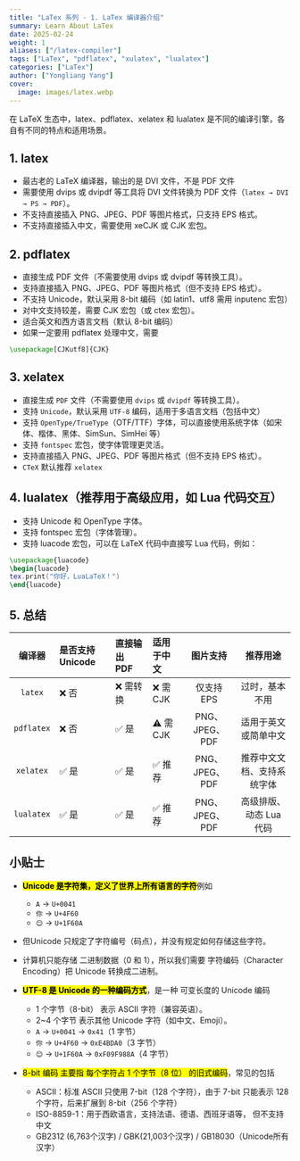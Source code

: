 ```yaml
---
title: "LaTex 系列 - 1. LaTex 编译器介绍"
summary: Learn About LaTex
date: 2025-02-24
weight: 1
aliases: ["/latex-compiler"]
tags: ["LaTex", "pdflatex", "xulatex", "lualatex"]
categories: ["LaTex"]
author: ["Yongliang Yang"]
cover:
  image: images/latex.webp
---
```



在 LaTeX 生态中，latex、pdflatex、xelatex 和 lualatex 是不同的编译引擎，各自有不同的特点和适用场景。

## 1. latex

- 最古老的 LaTeX 编译器，输出的是 DVI 文件，不是 PDF 文件
- 需要使用 dvips 或 dvipdf 等工具将 DVI 文件转换为 PDF 文件（`latex → DVI → PS → PDF`）。
- 不支持直接插入 PNG、JPEG、PDF 等图片格式，只支持 EPS 格式。
- 不支持直接插入中文，需要使用 xeCJK 或 CJK 宏包。

## 2. pdflatex

- 直接生成 PDF 文件（不需要使用 dvips 或 dvipdf 等转换工具）。
- 支持直接插入 PNG、JPEG、PDF 等图片格式（但不支持 EPS 格式）。
- 不支持 Unicode，默认采用 8-bit 编码（如 latin1、utf8 需用 inputenc 宏包）
- 对中文支持较差，需要 CJK 宏包（或 ctex 宏包）。
- 适合英文和西方语言文档（默认 8-bit 编码）
- 如果一定要用 pdflatex 处理中文，需要
```tex
\usepackage[CJKutf8]{CJK}
```

## 3. xelatex

- 直接生成 `PDF` 文件（不需要使用 `dvips` 或 `dvipdf` 等转换工具）。
- 支持 `Unicode`，默认采用 `UTF-8` 编码，适用于多语言文档（包括中文）
- 支持 `OpenType/TrueType`（OTF/TTF）字体，可以直接使用系统字体（如宋体、楷体、黑体、SimSun、SimHei 等）
- 支持 `fontspec` 宏包，使字体管理更灵活。
- 支持直接插入 PNG、JPEG、PDF 等图片格式（但不支持 EPS 格式）。
- `CTeX` 默认推荐 `xelatex`

## 4. lualatex（推荐用于高级应用，如 Lua 代码交互）

- 支持 Unicode 和 OpenType 字体。
- 支持 fontspec 宏包（字体管理）。
- 支持 luacode 宏包，可以在 LaTeX 代码中直接写 Lua 代码，例如：
```tex
\usepackage{luacode}
\begin{luacode}
tex.print("你好，LuaLaTeX！")
\end{luacode}
```

## 5. 总结

| 编译器     | 是否支持 Unicode | 直接输出 PDF | 适用于中文 | 图片支持        | 推荐用途              |
|:------------:|:----------------|:--------------|:------------|:---------------:|:--------------------:|
| `latex`    | ❌ 否           | ❌ 需转换    | ❌ 需 CJK  | 仅支持 EPS    | 过时，基本不用       |
| `pdflatex` | ❌ 否           | ✅ 是        | ⚠️ 需 CJK  | PNG、JPEG、PDF | 适用于英文或简单中文 |
| `xelatex`  | ✅ 是           | ✅ 是        | ✅ 推荐    | PNG、JPEG、PDF | 推荐中文文档、支持系统字体 |
| `lualatex` | ✅ 是           | ✅ 是        | ✅ 推荐    | PNG、JPEG、PDF | 高级排版、动态 Lua 代码 |


## 小贴士

- <mark>**Unicode 是字符集，定义了世界上所有语言的字符**</mark>例如
  - `A` → `U+0041`
  - `你` → `U+4F60`
  - `😊` → `U+1F60A`

- 但Unicode 只规定了字符编号（码点），并没有规定如何存储这些字符。

- 计算机只能存储 二进制数据（0 和 1），所以我们需要 字符编码（Character Encoding）把 Unicode 转换成二进制。

- <mark>**UTF-8 是 Unicode 的一种编码方式**</mark>，是一种 可变长度的 Unicode 编码
  - 1 个字节（8-bit） 表示 ASCII 字符（兼容英语）。
  - 2~4 个字节 表示其他 Unicode 字符（如中文、Emoji）。
  - `A` → `U+0041` → `0x41`（1 字节）
  - `你` → `U+4F60` → `0xE4BDA0`（3 字节）
  - `😊` → `U+1F60A` → `0xF09F988A`（4 字节）

- <mark>8-bit 编码 主要指 每个字符占 1 个字节（8 位） 的旧式编码</mark>，常见的包括
  - ASCII：标准 ASCII 只使用 7-bit（128 个字符），由于 7-bit 只能表示 128 个字符，后来扩展到 8-bit（256 个字符）
  - ISO-8859-1：用于西欧语言，支持法语、德语、西班牙语等，
但不支持中文
  - GB2312 (6,763个汉字) / GBK(21,003个汉字) / GB18030（Unicode所有汉字）
